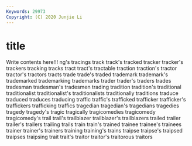 ```yaml
---
Keywords: 29973
Copyright: (C) 2020 Junjie Li
---
```


# title

Write contents here!!!
ng's 
tracings 
track 
track's
tracked 
tracker 
tracker's 
trackers 
tracking 
tracks 
tract 
tract's 
tractable 
traction
traction's 
tractor 
tractor's 
tractors 
tracts 
trade 
trade's 
traded 
trademark 
trademark's
trademarked 
trademarking 
trademarks 
trader 
trader's 
traders 
trades 
tradesman 
tradesman's 
tradesmen
trading 
tradition 
tradition's 
traditional 
traditionalist 
traditionalist's 
traditionalists 
traditionally 
traditions 
traduce
traduced 
traduces 
traducing 
traffic 
traffic's 
trafficked 
trafficker 
trafficker's 
traffickers 
trafficking
traffics 
tragedian 
tragedian's 
tragedians 
tragedies 
tragedy 
tragedy's 
tragic 
tragically 
tragicomedies
tragicomedy 
tragicomedy's 
trail 
trail's 
trailblazer 
trailblazer's 
trailblazers 
trailed 
trailer 
trailer's
trailers 
trailing 
trails 
train 
train's 
trained 
trainee 
trainee's 
trainees 
trainer
trainer's 
trainers 
training 
training's 
trains 
traipse 
traipse's 
traipsed 
traipses 
traipsing
trait 
trait's 
traitor 
traitor's 
traitorous 
traitors 
